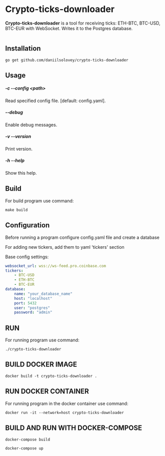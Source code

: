 # Crypto-ticks-downloader

**Crypto-ticks-downloader** is a tool for receiving ticks:
ETH-BTC, BTC-USD, BTC-EUR with WebSocket. Writes it to the Postgres database.

<img alt="" src="https://i.imgur.com/S28xHVo.gif"/>

## Installation

```
go get github.com/daniilsolovey/crypto-ticks-downloader
```

## Usage

##### -c --config \<path>
Read specified config file. [default: config.yaml].

##### --debug
Enable debug messages.

##### -v --version
Print version.

#####  -h --help
Show this help.

## Build
For build program use command:

```
make build
```


## Configuration

Before running a program configure config.yaml file and create a database

For adding new tickers, add them to yaml 'tickers' section

Base config settings:

```yaml
websocket_url: wss://ws-feed.pro.coinbase.com
tickers:
    - BTC-USD
    - ETH-BTC
    - BTC-EUR
database:
    name: "your_database_name"
    host: "localhost"
    port: 5432
    user: "postgres"
    password: "admin"
```

## RUN

For running program use command:

```
./crypto-ticks-downloader
```

## BUILD DOCKER IMAGE

```
docker build -t crypto-ticks-downloader .
```

## RUN DOCKER CONTAINER

For running program in the docker container use command:

```
docker run -it --network=host crypto-ticks-downloader
```

## BUILD AND RUN WITH DOCKER-COMPOSE
```
docker-compose build

docker-compose up
```